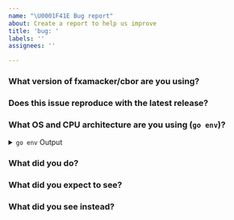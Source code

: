 ```yaml
---
name: "\U0001F41E Bug report"
about: Create a report to help us improve
title: 'bug: '
labels: ''
assignees: ''

---
```


### What version of fxamacker/cbor are you using?


### Does this issue reproduce with the latest release?


### What OS and CPU architecture are you using (`go env`)?

<details><summary><code>go env</code> Output</summary><br><pre>
$ go env

</pre></details>

### What did you do?


<!--
If possible, provide steps and/or code to reproduce the problem. 
-->



### What did you expect to see?



### What did you see instead?
